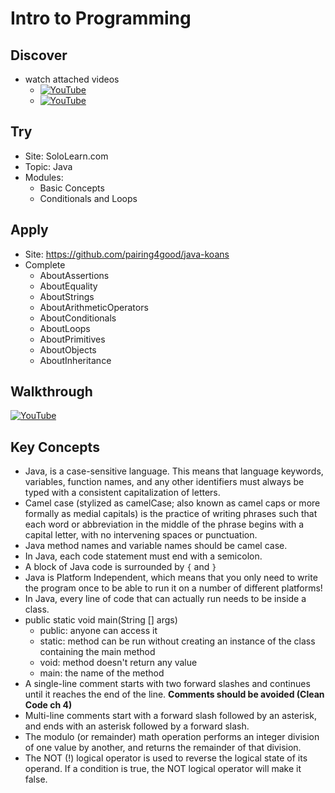 # Intro to Programming

## Discover
- watch attached videos
	- [![YouTube](https://i.ytimg.com/vi/_UwMYxijvxE/default.jpg)](https://www.youtube.com/watch?v=_UwMYxijvxE)
	- [![YouTube](https://i.ytimg.com/vi/3aZorQ1U7vM/default.jpg)](https://www.youtube.com/watch?v=3aZorQ1U7vM)

## Try
- Site: SoloLearn.com
- Topic: Java
- Modules: 
	- Basic Concepts
	- Conditionals and Loops

## Apply
- Site: https://github.com/pairing4good/java-koans
- Complete
  - AboutAssertions
  - AboutEquality
  - AboutStrings
  - AboutArithmeticOperators
  - AboutConditionals
  - AboutLoops
  - AboutPrimitives
  - AboutObjects
  - AboutInheritance
  
## Walkthrough
[![YouTube](https://i.ytimg.com/vi/5x3NmqmSc3k/default.jpg)](https://www.youtube.com/watch?v=5x3NmqmSc3k)

## Key Concepts
- Java, is a case-sensitive language. This means that language keywords, variables, function names, and any other identifiers must always be typed with a consistent capitalization of letters.
- Camel case (stylized as camelCase; also known as camel caps or more formally as medial capitals) is the practice of writing phrases such that each word or abbreviation in the middle of the phrase begins with a capital letter, with no intervening spaces or punctuation.
- Java method names and variable names should be camel case. 
- In Java, each code statement must end with a semicolon.
- A block of Java code is surrounded by `{` and `}`
- Java is Platform Independent, which means that you only need to write the program once to be able to run it on a number of different platforms!
- In Java, every line of code that can actually run needs to be inside a class.
- public static void main(String [] args)
	- public: anyone can access it
	- static: method can be run without creating an instance of the class containing the main method
	- void: method doesn't return any value
	- main: the name of the method
- A single-line comment starts with two forward slashes and continues until it reaches the end of the line. **Comments should be avoided (Clean Code ch 4)**
- Multi-line comments start with a forward slash followed by an asterisk, and ends with an asterisk followed by a forward slash. 
- The modulo (or remainder) math operation performs an integer division of one value by another, and returns the remainder of that division. 
- The NOT (!) logical operator is used to reverse the logical state of its operand. If a condition is true, the NOT logical operator will make it false.
